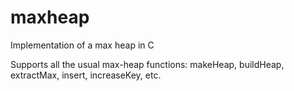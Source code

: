 maxheap
=======

Implementation of a max heap in C

Supports all the usual max-heap functions: makeHeap, buildHeap, extractMax, insert, increaseKey, etc.
